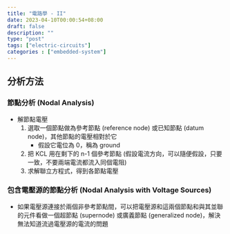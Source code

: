 ```yaml
---
title: "電路學 - II"
date: 2023-04-10T00:00:54+08:00
draft: false
description: ""
type: "post"
tags: ["electric-circuits"]
categories : ["embedded-system"]
---
```


## 分析方法
### 節點分析 (Nodal Analysis)

- 解節點電壓
    1. 選取一個節點做為參考節點 (reference node) 或已知節點 (datum node)，其他節點的電壓相對於它
        - 假設它電位為 0，稱為 ground
    2. 把 KCL 用在剩下的 n-1 個參考節點 (假設電流方向，可以隨便假設，只要一致，不要兩端電流都流入同個電阻)
    3. 求解聯立方程式，得到各節點電壓

### 包含電壓源的節點分析 (Nodal Analysis with Voltage Sources)
- 如果電壓源連接於兩個非參考節點間，可以把電壓源和這兩個節點和與其並聯的元件看做一個超節點 (supernode) 或廣義節點 (generalized node)，解決無法知道流過電壓源的電流的問題